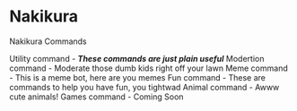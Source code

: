 # Nakikura
Nakikura Commands

Utility command - ***These commands are just plain useful***
Modertion command - Moderate those dumb kids right off your lawn
Meme command - This is a meme bot, here are you memes
Fun command - These are commands to help you have fun, you tightwad
Animal command - Awww cute animals!
Games command - Coming Soon
 
